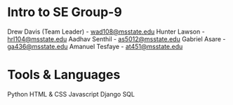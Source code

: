# Intro to SE Group-9
Drew Davis (Team Leader) - wad108@msstate.edu 
Hunter Lawson            - hrl104@msstate.edu
Aadhav Senthil           - as5012@msstate.edu
Gabriel Asare            - ga436@msstate.edu
Amanuel Tesfaye          - at451@msstate.edu

# Tools & Languages
Python
HTML & CSS
Javascript
Django
SQL
